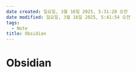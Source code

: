 ```yaml
---
date created: 일요일, 3월 16일 2025, 5:31:28 오전
date modified: 일요일, 3월 16일 2025, 5:41:54 오전
tags:
  - Note
title: Obsidian
---
```


# Obsidian
